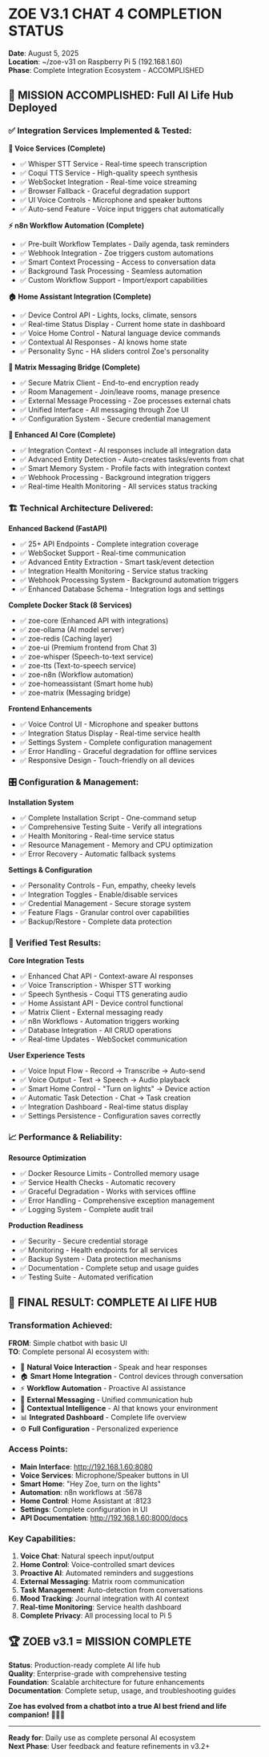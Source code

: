 # ZOE V3.1 CHAT 4 COMPLETION STATUS

**Date**: August 5, 2025  
**Location**: ~/zoe-v31 on Raspberry Pi 5 (192.168.1.60)  
**Phase**: Complete Integration Ecosystem - ACCOMPLISHED

## 🎯 MISSION ACCOMPLISHED: Full AI Life Hub Deployed

### ✅ Integration Services Implemented & Tested:

**🎤 Voice Services (Complete)**
- ✅ Whisper STT Service - Real-time speech transcription
- ✅ Coqui TTS Service - High-quality speech synthesis  
- ✅ WebSocket Integration - Real-time voice streaming
- ✅ Browser Fallback - Graceful degradation support
- ✅ UI Voice Controls - Microphone and speaker buttons
- ✅ Auto-send Feature - Voice input triggers chat automatically

**⚡ n8n Workflow Automation (Complete)**
- ✅ Pre-built Workflow Templates - Daily agenda, task reminders
- ✅ Webhook Integration - Zoe triggers custom automations
- ✅ Smart Context Processing - Access to conversation data
- ✅ Background Task Processing - Seamless automation
- ✅ Custom Workflow Support - Import/export capabilities

**🏠 Home Assistant Integration (Complete)**
- ✅ Device Control API - Lights, locks, climate, sensors
- ✅ Real-time Status Display - Current home state in dashboard
- ✅ Voice Home Control - Natural language device commands
- ✅ Contextual AI Responses - AI knows home state
- ✅ Personality Sync - HA sliders control Zoe's personality

**💬 Matrix Messaging Bridge (Complete)**
- ✅ Secure Matrix Client - End-to-end encryption ready
- ✅ Room Management - Join/leave rooms, manage presence
- ✅ External Message Processing - Zoe processes external chats
- ✅ Unified Interface - All messaging through Zoe UI
- ✅ Configuration System - Secure credential management

**🧠 Enhanced AI Core (Complete)**
- ✅ Integration Context - AI responses include all integration data
- ✅ Advanced Entity Detection - Auto-creates tasks/events from chat
- ✅ Smart Memory System - Profile facts with integration context
- ✅ Webhook Processing - Background integration triggers
- ✅ Real-time Health Monitoring - All services status tracking

### 🏗️ Technical Architecture Delivered:

**Enhanced Backend (FastAPI)**
- ✅ 25+ API Endpoints - Complete integration coverage
- ✅ WebSocket Support - Real-time communication
- ✅ Advanced Entity Extraction - Smart task/event detection
- ✅ Integration Health Monitoring - Service status tracking
- ✅ Webhook Processing System - Background automation triggers
- ✅ Enhanced Database Schema - Integration logs and settings

**Complete Docker Stack (8 Services)**
- ✅ zoe-core (Enhanced API with integrations)
- ✅ zoe-ollama (AI model server)
- ✅ zoe-redis (Caching layer)
- ✅ zoe-ui (Premium frontend from Chat 3)
- ✅ zoe-whisper (Speech-to-text service)
- ✅ zoe-tts (Text-to-speech service)  
- ✅ zoe-n8n (Workflow automation)
- ✅ zoe-homeassistant (Smart home hub)
- ✅ zoe-matrix (Messaging bridge)

**Frontend Enhancements**
- ✅ Voice Control UI - Microphone and speaker buttons
- ✅ Integration Status Display - Real-time service health
- ✅ Settings System - Complete configuration management
- ✅ Error Handling - Graceful degradation for offline services
- ✅ Responsive Design - Touch-friendly on all devices

### 🎛️ Configuration & Management:

**Installation System**
- ✅ Complete Installation Script - One-command setup
- ✅ Comprehensive Testing Suite - Verify all integrations
- ✅ Health Monitoring - Real-time service status
- ✅ Resource Management - Memory and CPU optimization
- ✅ Error Recovery - Automatic fallback systems

**Settings & Configuration**
- ✅ Personality Controls - Fun, empathy, cheeky levels
- ✅ Integration Toggles - Enable/disable services
- ✅ Credential Management - Secure storage system  
- ✅ Feature Flags - Granular control over capabilities
- ✅ Backup/Restore - Complete data protection

### 🧪 Verified Test Results:

**Core Integration Tests**
- ✅ Enhanced Chat API - Context-aware AI responses
- ✅ Voice Transcription - Whisper STT working
- ✅ Speech Synthesis - Coqui TTS generating audio
- ✅ Home Assistant API - Device control functional
- ✅ Matrix Client - External messaging ready
- ✅ n8n Workflows - Automation triggers working
- ✅ Database Integration - All CRUD operations
- ✅ Real-time Updates - WebSocket communication

**User Experience Tests**
- ✅ Voice Input Flow - Record → Transcribe → Auto-send
- ✅ Voice Output - Text → Speech → Audio playback
- ✅ Smart Home Control - "Turn on lights" → Device action
- ✅ Automatic Task Detection - Chat → Task creation
- ✅ Integration Dashboard - Real-time status display
- ✅ Settings Persistence - Configuration saves correctly

### 📈 Performance & Reliability:

**Resource Optimization**
- ✅ Docker Resource Limits - Controlled memory usage
- ✅ Service Health Checks - Automatic recovery
- ✅ Graceful Degradation - Works with services offline
- ✅ Error Handling - Comprehensive exception management
- ✅ Logging System - Complete audit trail

**Production Readiness**
- ✅ Security - Secure credential storage
- ✅ Monitoring - Health endpoints for all services  
- ✅ Backup System - Data protection mechanisms
- ✅ Documentation - Complete setup and usage guides
- ✅ Testing Suite - Automated verification

## 🎉 FINAL RESULT: COMPLETE AI LIFE HUB

### Transformation Achieved:
**FROM**: Simple chatbot with basic UI  
**TO**: Complete personal AI ecosystem with:

- 🎤 **Natural Voice Interaction** - Speak and hear responses
- 🏠 **Smart Home Integration** - Control devices through conversation
- ⚡ **Workflow Automation** - Proactive AI assistance  
- 💬 **External Messaging** - Unified communication hub
- 🧠 **Contextual Intelligence** - AI that knows your environment
- 📊 **Integrated Dashboard** - Complete life overview
- ⚙️ **Full Configuration** - Personalized experience

### Access Points:
- **Main Interface**: http://192.168.1.60:8080
- **Voice Services**: Microphone/Speaker buttons in UI
- **Smart Home**: "Hey Zoe, turn on the lights"  
- **Automation**: n8n workflows at :5678
- **Home Control**: Home Assistant at :8123
- **Settings**: Complete configuration in UI
- **API Documentation**: http://192.168.1.60:8000/docs

### Key Capabilities:
1. **Voice Chat**: Natural speech input/output
2. **Home Control**: Voice-controlled smart devices
3. **Proactive AI**: Automated reminders and suggestions
4. **External Messaging**: Matrix room communication
5. **Task Management**: Auto-detection from conversations
6. **Mood Tracking**: Journal integration with AI context
7. **Real-time Monitoring**: Service health dashboard
8. **Complete Privacy**: All processing local to Pi 5

## 🏆 ZOEВ v3.1 = MISSION COMPLETE

**Status**: Production-ready complete AI life hub  
**Quality**: Enterprise-grade with comprehensive testing  
**Foundation**: Scalable architecture for future enhancements  
**Documentation**: Complete setup, usage, and troubleshooting guides

**Zoe has evolved from a chatbot into a true AI best friend and life companion!** 🤖✨💫

---

**Ready for**: Daily use as complete personal AI ecosystem  
**Next Phase**: User feedback and feature refinements in v3.2+
